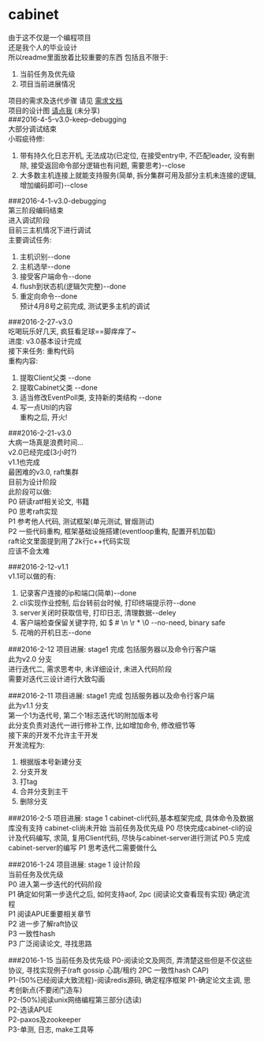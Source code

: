 # cabinet
由于这不仅是一个编程项目    
还是我个人的毕业设计    
所以readme里面放着比较重要的东西
包括且不限于:    
1. 当前任务及优先级        
2. 项目当前进展情况        

项目的需求及迭代步骤 请见 [需求文档](https://github.com/dszhengyu/cabinet/blob/master/%E9%9C%80%E6%B1%82%E6%96%87%E6%A1%A3.md)    
项目的设计图 [请点我](https://www.processon.com/diagrams) (未分享)    
###2016-4-5-v3.0-keep-debugging    
大部分调试结束    
小瑕疵待修:    
1. 带有持久化日志开机, 无法成功(已定位, 在接受entry中, 不匹配leader, 没有删除, 接受返回命令部分逻辑也有问题, 需要思考)--close    
2. 大多数主机连接上就能支持服务(简单, 拆分集群可用及部分主机未连接的逻辑, 增加编码即可)--close    

###2016-4-1-v3.0-debugging    
第三阶段编码结束    
进入调试阶段    
目前三主机情况下进行调试    
主要调试任务:    
1. 主机识别--done    
2. 主机选举--done    
3. 接受客户端命令--done    
4. flush到状态机(逻辑欠完整)--done    
5. 重定向命令--done    
预计4月8号之前完成, 测试更多主机的调试    

###2016-2-27-v3.0  
吃喝玩乐好几天, 疯狂看足球==脚痒痒了~    
进度: v3.0基本设计完成    
接下来任务: 重构代码    
重构内容:    
1. 提取Client父类 --done        
2. 提取Cabinet父类 --done    
3. 适当修改EventPoll类, 支持新的类结构 --done     
4. 写一点Util的内容    
重构之后, 开火!    

###2016-2-21-v3.0    
大病一场真是浪费时间...    
v2.0已经完成(3小时?)    
v1.1也完成    
最困难的v3.0, raft集群   
目前为设计阶段   
此阶段可以做:     
P0 研读ratf相关论文, 书籍    
P0 思考raft实现     
P1 参考他人代码, 测试框架(单元测试, 冒烟测试)    
P2 一些代码重构, 框架基础设施搭建(eventloop重构, 配置开机加载)    
raft论文里面提到用了2k行c++代码实现    
应该不会太难    

###2016-2-12-v1.1    
v1.1可以做的有:    
1. 记录客户连接的ip和端口(简单)--done    
2. cli实现作业控制, 后台转前台时候, 打印终端提示符--done        
3. server关闭时获取信号, 打印日志, 清理数据--deley    
4. 客户端检查保留关键字符, 如   $ # \n \r * \0  --no-need, binary safe    
5. 花哨的开机日志--done    

###2016-2-12
项目进展: stage1 完成 包括服务器以及命令行客户端    
此为v2.0 分支    
进行迭代二, 需求思考中, 未详细设计, 未进入代码阶段      
需要对迭代三设计进行大致勾画    


###2016-2-11
项目进展: stage1 完成 包括服务器以及命令行客户端    
此为v1.1 分支    
第一个1为迭代号, 第二个1标志迭代1的附加版本号    
此分支负责对迭代一进行修补工作, 比如增加命令, 修改细节等    
接下来的开发不允许主干开发    
开发流程为:
1. 根据版本号新建分支    
2. 分支开发    
3. 打tag    
4. 合并分支到主干    
5. 删除分支    

###2016-2-5
项目进展: stage 1 cabinet-cli代码,基本框架完成, 具体命令及数据库没有支持 cabinet-cli尚未开始
当前任务及优先级
P0 尽快完成cabinet-cli的设计及代码编写, 求简, 复用Client代码, 尽快与cabinet-server进行测试
P0.5 完成cabinet-server的编写 
P1 思考迭代二需要做什么

###2016-1-24 
项目进展: stage 1 设计阶段    
当前任务及优先级    
P0 进入第一步迭代的代码阶段    
P1 确定如何第一步迭代之后, 如何支持aof, 2pc (阅读论文查看现有实现) 确定流程        
P1 阅读APUE重要相关章节    
P2 进一步了解raft协议    
P3 一致性hash    
P3 广泛阅读论文, 寻找思路    


###2016-1-15 当前任务及优先级
P0-阅读论文及网页, 弄清楚这些但是不仅这些协议, 寻找实现例子(raft gossip 心跳/租约 2PC 一致性hash CAP)    
P1-(50%已经阅读大致流程)-阅读redis源码, 确定程序框架
P1-确定论文主调, 思考创新点(不要闭门造车)    
P2-(50%)阅读unix网络编程第三部分(选读)    
P2-选读APUE    
P2-paxos及zookeeper    
P3-单测, 日志, make工具等    

